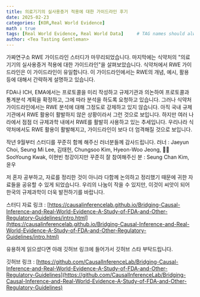 ```yaml
---
title: 의료기기의 실사용증거 적용에 대한 가이드라인 후기
date: 2025-02-23
categories: [KOR,Real World Evidence]
math : true
tags: [Real World Evidence, Real World Data]     # TAG names should always be lowercase
author: <Tea Tasting Gentleman>
---
```


 가짜연구소 RWE 가이드라인 스터디가 마무리되었습니다. 마지막에는 식약처의 "의료기기의 실사용증거 적용에 대한 가이드라인"을 살펴보았습니다. 식약처에서 RWE 가이드라인은 이 가이드라인이 유일합니다. 이 가이드라인에서는 RWE의 개념, 예시, 활용 등에 대해서 간략하게 설명하고 있습니다.

 FDA나 ICH, EMA에서는 프로토콜을 미리 작성하고 규제기관과 의논하여 프로토콜과 통계분석 계획을 확정하고, 그에 따라 분석을 하도록 요청하고 있습니다. 그러나 식약처 가이드라인에서는 RWE 분석에 대해 그정도로 강제하고 있지 않습니다. 아직 국내 규제기관에서 RWE 활용이 활발하지 않은 상황이라서 그런 것으로 보입니다. 하지만 여러 나라에서 점점 더 규제과학 내에서 RWE를 활발히 사용하고 있는 추세입니다. 우리나라 식약처에서도 RWE 활용이 활발해지고, 가이드라인이 보다 더 엄격해질 것으로 보입니다.

 작년 9월부터 스터디를 꾸준히 함께 해주신 러너분들께 감사드립니다.
러너 : Jaeyun Choi, Seung Mi Lee, 김태헌, Chungsoo Kim, Hyeon-Woo Jeong, 👩‍💻SooYoung Kwak, 이현빈
청강이지만 꾸준히 잘 참여해주신 분 : Seung Chan Kim, 윤우

 저 혼자 공부하고, 자료를 정리한 것이 아니라 다함께 논의하고 정리했기 때문에 귀한 자료들을 공유할 수 있게 되었습니다. 우리의 나눔이 작을 수 있지만, 이것이 씨앗이 되어 한국의 규제과학이 더욱 발전하기를 바랍니다.

스터디 자료 링크 : [https://causalinferencelab.github.io/Bridging-Causal-Inference-and-Real-World-Evidence-A-Study-of-FDA-and-Other-Regulatory-Guidelines/intro.html](https://causalinferencelab.github.io/Bridging-Causal-Inference-and-Real-World-Evidence-A-Study-of-FDA-and-Other-Regulatory-Guidelines/intro.html)

유용하게 읽으셨다면 아래 깃허브 링크에 들어가서 깃허브 스타 부탁드립니다.

깃허브 링크 : [https://github.com/CausalInferenceLab/Bridging-Causal-Inference-and-Real-World-Evidence-A-Study-of-FDA-and-Other-Regulatory-Guidelines](https://github.com/CausalInferenceLab/Bridging-Causal-Inference-and-Real-World-Evidence-A-Study-of-FDA-and-Other-Regulatory-Guidelines)